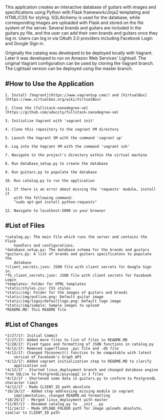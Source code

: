This application creates an interactive database of guitars with images and 
specifications using Python with Flask framework/Jinja2 templating and 
HTML/CSS for styling. SQLAlchemy is used for the database, while corresponding
images are uploaded with Flask and stored on the file system of the server.
Several brands and guitars are included in the guitars.py file, and the user
can add their own brands and guitars once they log in. Users can log in via
OAuth 2.0 providers including Facebook Login and Google Sign in.

Originally the catalog was developed to be deployed locally with Vagrant. 
Later it was developed to run on Amazon Web Services' Lightsail. The original 
Vagrant configuration can be used by cloning the Vagrant branch. The Lightsail 
version can be deployed using the master branch.

#How to Use the Application
---------------------------

	1. Install [Vagrant](https://www.vagrantup.com/) and [VirtualBox](https://www.virtualbox.org/wiki/VirtualBox)

	2. Clone the [fullstack-nanodegree-vm](https://github.com/udacity/fullstack-nanodegree-vm)

	3. Initialize Vagrant with 'vagrant init'

	4. Clone this repository to the vagrant VM directory

	5. Launch the Vagrant VM with the command 'vagrant up'

	6. Log into the Vagrant VM with the command 'vagrant ssh'

	7. Navigate to the project's directory within the virtual machine

	8. Run database_setup.py to create the database

	9. Run guitars.py to populate the database

	10. Run catalog.py to run the application

	11. If there is an error about missing the 'requests' module, install it 
		with the following command: 
		"sudo apt-get install python-requests"

	12. Navigate to localhost:5000 in your browser


#List of Files
--------------

	*catalog.py: The main file which runs the server and contains the Flask
		handlers and configurations.
	*database_setup.py: The database schema for the brands and guitars
	*guitars.py: A list of brands and guitars specificatons to populate the
		database 
	*client_secrets.json: JSON file with client secrets for Google Sign in.
	*fb_client_secrets.json: JSON file with client secrets for Facebook Login
	*templates: Folder for HTML templates
	*static/styles.css: CSS styles
	*static/img: Folder for the images of guitars and brands
	*static/img/outline.png: Default guitar image
	*static/img/logos/defaultlogo.png: Default logo image
	*static/img/sample: Sample images to upload
	*README.MD: This README file

#List of Changes
----------------

	*2/27/17: Initial Commit
	*2/27/17: Added more files to list of files in README.MD
	*2/28/17: Fixed typos and formatting of JSON functions in catalog.py
	*4/11/17: Removed superfluous .pyc file and .db file
	*4/12/17: Changed fbconnect() function to be compatable with latest 
		version of Facebook's Graph API
	*4/12/17: Added vagrant initialization step to README.MD to clarify 
		application use
	*4/12/17 - Started linux_deployment branch and changed database engine from SQLite to PostgresQL/psycopg2 in 3 files
	*4/12/17 - Shortened some data in guitars.py to conform to PostgresQL character limit
	*4/12/17 - Made CLIENT_ID path absolute
	*10/16/17 - Added step addressing missing module in vagrant 
		implimentation, changed README.md formatting
	*10/29/17 - Merged linux_deployment with master
	*11/07/17 - Renamed catalog.py to __init__.py
	*11/14/17 - Made UPLOAD_FOLDER path for image uploads absolute, similar to CLIENT_ID path